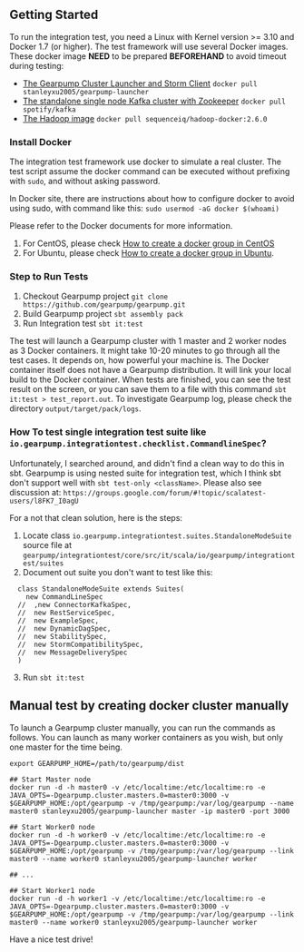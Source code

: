 ## Getting Started

To run the integration test, you need a Linux with Kernel version >= 3.10 and Docker 1.7 (or higher). The test framework will use several Docker images.
These docker image **NEED** to be prepared **BEFOREHAND** to avoid timeout during testing:

 * [The Gearpump Cluster Launcher and Storm Client](https://hub.docker.com/r/stanleyxu2005/gearpump-launcher/)
   `docker pull stanleyxu2005/gearpump-launcher`
 * [The standalone single node Kafka cluster with Zookeeper](https://hub.docker.com/r/spotify/kafka/)
   `docker pull spotify/kafka`
 * [The Hadoop image](https://hub.docker.com/r/sequenceiq/hadoop-docker/)
   `docker pull sequenceiq/hadoop-docker:2.6.0`

### Install Docker

The integration test framework use docker to simulate a real cluster. The test script assume the docker
 command can be executed without prefixing with `sudo`, and without asking password.

 In Docker site, there are instructions about how to configure docker to avoid using sudo, with command like
 this:  `sudo usermod -aG docker $(whoami)`

 Please refer to the Docker documents for more information.

 1. For CentOS, please check [How to create a docker group in CentOS](https://docs.docker.com/engine/installation/linux/centos/#create-a-docker-group)
 2. For Ubuntu, please check [How to create a docker group in Ubuntu](https://docs.docker.com/engine/installation/linux/ubuntulinux/#create-a-docker-group).

### Step to Run Tests

1. Checkout Gearpump project
   `git clone https://github.com/gearpump/gearpump.git`
2. Build Gearpump project
   `sbt assembly pack`
3. Run Integration test
   `sbt it:test`

The test will launch a Gearpump cluster with 1 master and 2 worker nodes as 3 Docker containers. It might take 10-20 minutes to go through all the test cases. It depends on, how powerful your machine is. The Docker container itself does not have a Gearpump distribution. It will link your local build to the Docker container. When tests are finished, you can see the test result on the screen, or you can save them to a file with this command `sbt it:test > test_report.out`. To investigate Gearpump log, please check the directory `output/target/pack/logs`.

### How To test single integration test suite like `io.gearpump.integrationtest.checklist.CommandlineSpec`?

Unfortunately, I searched around, and didn't find a clean way to do this in sbt. Gearpump is using nested suite for
integration test, which I think sbt don't support well with `sbt test-only <className>`. Please also see discussion at:
`https://groups.google.com/forum/#!topic/scalatest-users/l8FK7_I0agU`

For a not that clean solution, here is the steps:

1. Locate class `io.gearpump.integrationtest.suites.StandaloneModeSuite` source file at
  `gearpump/integrationtest/core/src/it/scala/io/gearpump/integrationtest/suites`
2. Document out suite you don't want to test like this:

  ```
    class StandaloneModeSuite extends Suites(
      new CommandLineSpec
    //  ,new ConnectorKafkaSpec,
    //  new RestServiceSpec,
    //  new ExampleSpec,
    //  new DynamicDagSpec,
    //  new StabilitySpec,
    //  new StormCompatibilitySpec,
    //  new MessageDeliverySpec
    )
  ```
3. Run `sbt it:test`

## Manual test by creating docker cluster manually

To launch a Gearpump cluster manually, you can run the commands as follows.
You can launch as many worker containers as you wish, but only one master for the time being.

```
export GEARPUMP_HOME=/path/to/gearpump/dist

## Start Master node
docker run -d -h master0 -v /etc/localtime:/etc/localtime:ro -e JAVA_OPTS=-Dgearpump.cluster.masters.0=master0:3000 -v $GEARPUMP_HOME:/opt/gearpump -v /tmp/gearpump:/var/log/gearpump --name master0 stanleyxu2005/gearpump-launcher master -ip master0 -port 3000

## Start Worker0 node
docker run -d -h worker0 -v /etc/localtime:/etc/localtime:ro -e JAVA_OPTS=-Dgearpump.cluster.masters.0=master0:3000 -v $GEARPUMP_HOME:/opt/gearpump -v /tmp/gearpump:/var/log/gearpump --link master0 --name worker0 stanleyxu2005/gearpump-launcher worker

## ...

## Start Worker1 node
docker run -d -h worker1 -v /etc/localtime:/etc/localtime:ro -e JAVA_OPTS=-Dgearpump.cluster.masters.0=master0:3000 -v $GEARPUMP_HOME:/opt/gearpump -v /tmp/gearpump:/var/log/gearpump --link master0 --name worker0 stanleyxu2005/gearpump-launcher worker

```

Have a nice test drive!
